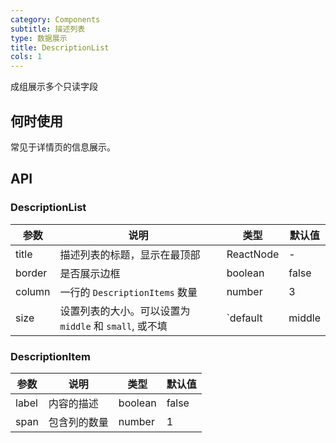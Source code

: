 ```yaml
---
category: Components
subtitle: 描述列表
type: 数据展示
title: DescriptionList
cols: 1
---
```


成组展示多个只读字段

## 何时使用

常见于详情页的信息展示。

## API

### DescriptionList

| 参数 | 说明 | 类型 | 默认值 |
| --- | --- | --- | --- |
| title | 描述列表的标题，显示在最顶部 | ReactNode | - |
| border | 是否展示边框 | boolean  | false |
| column | 一行的 `DescriptionItems` 数量| number  | 3 |
| size | 设置列表的大小。可以设置为 `middle` 和 `small`, 或不填 | `default | middle | small` | false |

### DescriptionItem

| 参数 | 说明 | 类型 | 默认值 |
| --- | --- | --- | --- |
| label | 内容的描述 | boolean  | false |
| span  | 包含列的数量 | number  | 1 |